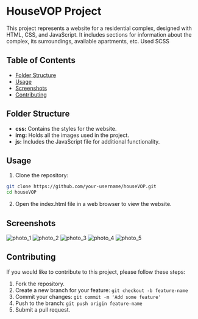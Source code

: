 # HouseVOP Project

This project represents a website for a residential complex, designed with HTML, CSS, and JavaScript. It includes sections for information about the complex, its surroundings, available apartments, etc. Used SCSS

## Table of Contents
- [Folder Structure](#folder-structure)
- [Usage](#usage)
- [Screenshots](#screenshots)
- [Contributing](#contributing)

## Folder Structure

- **css:** Contains the styles for the website.
- **img:** Holds all the images used in the project.
- **js:** Includes the JavaScript file for additional functionality.

## Usage

1. Clone the repository:

```bash
git clone https://github.com/your-username/houseVOP.git
cd houseVOP
```

2. Open the index.html file in a web browser to view the website.

## Screenshots
![photo_1](https://github.com/HEAD0223/houseVOP/assets/43917535/138e47b4-bd50-4a5f-9427-3b2ef4dff964)
![photo_2](https://github.com/HEAD0223/houseVOP/assets/43917535/5f03e38d-86e7-4d43-826b-a5ccb4496002)
![photo_3](https://github.com/HEAD0223/houseVOP/assets/43917535/90b5ceeb-273b-4e4f-a2e8-36cd33557d04)
![photo_4](https://github.com/HEAD0223/houseVOP/assets/43917535/be4cf25c-dc5c-4736-bdf1-877f7991087d)
![photo_5](https://github.com/HEAD0223/houseVOP/assets/43917535/6fac8771-6123-402d-a7ad-6d3dc87041b5)

## Contributing
If you would like to contribute to this project, please follow these steps:

1. Fork the repository.
2. Create a new branch for your feature: `git checkout -b feature-name`
3. Commit your changes: `git commit -m 'Add some feature'`
4. Push to the branch: `git push origin feature-name`
5. Submit a pull request.
